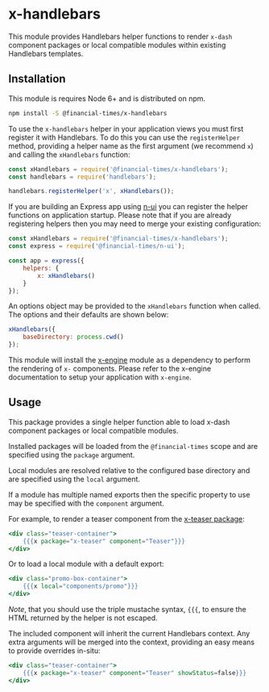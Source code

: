 # x-handlebars

This module provides Handlebars helper functions to render `x-dash` component packages or local compatible modules within existing Handlebars templates.

## Installation

This module is requires Node 6+ and is distributed on npm.

```bash
npm install -S @financial-times/x-handlebars
```

To use the `x-handlebars` helper in your application views you must first register it with Handlebars. To do this you can use the `registerHelper` method, providing a helper name as the first argument (we recommend `x`) and calling the `xHandlebars` function:

```js
const xHandlebars = require('@financial-times/x-handlebars');
const handlebars = require('handlebars');

handlebars.registerHelper('x', xHandlebars());
```

If you are building an Express app using [n-ui][n-ui] you can register the helper functions on application startup. Please note that if you are already registering helpers then you may need to merge your existing configuration:

```js
const xHandlebars = require('@financial-times/x-handlebars');
const express = require('@financial-times/n-ui');

const app = express({
	helpers: {
		x: xHandlebars()
	}
});
```

An options object may be provided to the `xHandlebars` function when called. The options and their defaults are shown below:

```js
xHandlebars({
	baseDirectory: process.cwd()
});
```

This module will install the [x-engine][x-engine] module as a dependency to perform the rendering of `x-` components. Please refer to the x-engine documentation to setup your application with `x-engine`.

[n-ui]: https://github.com/Financial-Times/n-ui/
[x-engine]: https://github.com/Financial-Times/x-dash/tree/master/packages/x-engine

## Usage

This package provides a single helper function able to load x-dash component packages or local compatible modules.

Installed packages will be loaded from the `@financial-times` scope and are specified using the `package` argument.

Local modules are resolved relative to the configured base directory and are specified using the `local` argument.

If a module has multiple named exports then the specific property to use may be specified with the `component` argument.

For example, to render a teaser component from the [x-teaser package][teaser]:

```handlebars
<div class="teaser-container">
	{{{x package="x-teaser" component="Teaser"}}}
</div>
```

Or to load a local module with a default export:

```handlebars
<div class="promo-box-container">
	{{{x local="components/promo"}}}
</div>
```

_Note_, that you should use the triple mustache syntax, `{{{`, to ensure the HTML returned by the helper is not escaped.

The included component will inherit the current Handlebars context. Any extra arguments will be merged into the context, providing an easy means to provide overrides in-situ:

```handlebars
<div class="teaser-container">
	{{{x package="x-teaser" component="Teaser" showStatus=false}}}
</div>
```

[teaser]: /components/x-teaser/readme.md
